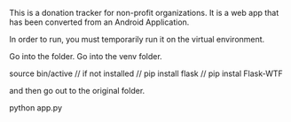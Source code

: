 This is a donation tracker for non-profit organizations. 
It is a web app that has been converted from an Android Application. 

In order to run, you must temporarily run it on the virtual environment. 

Go into the folder. 
Go into the venv folder. 

source bin/active 
// if not installed 
// pip install flask 
// pip instal Flask-WTF

and then go out to the original folder. 

python app.py
